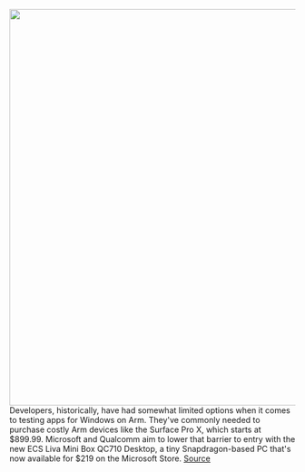 <img src='https://cdn.vox-cdn.com/thumbor/8D7ygYDO6Vy0d-J9GRCOE9xGQmE=/0x0:859x540/1200x800/filters:focal(362x202:498x338)/cdn.vox-cdn.com/uploads/chorus_image/image/70145630/gldn_8Z247H1H3SKP_DHF01846_ECSLIVAMiniBoxQC710_HighlightHero_VP2_859x540.0.jpg' width='700px' /><br/>
Developers, historically, have had somewhat limited options when it comes to testing apps for Windows on Arm. They've commonly needed to purchase costly Arm devices like the Surface Pro X, which starts at $899.99. Microsoft and Qualcomm aim to lower that barrier to entry with the new ECS Liva Mini Box QC710 Desktop, a tiny Snapdragon-based PC that's now available for $219 on the Microsoft Store.
<a href='https://www.theverge.com/2021/11/15/22783174/windows-arm-microsoft-qualcomm-developer-kit'> Source <a/>